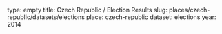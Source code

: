 type: empty
title: Czech Republic / Election Results
slug: places/czech-republic/datasets/elections
place: czech-republic
dataset: elections
year: 2014
